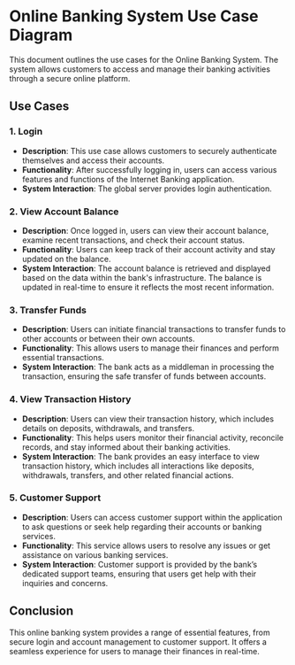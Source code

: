 # Online Banking System Use Case Diagram

This document outlines the use cases for the Online Banking System. The system allows customers to access and manage their banking activities through a secure online platform.

## Use Cases

### 1. **Login**
   - **Description**: This use case allows customers to securely authenticate themselves and access their accounts.
   - **Functionality**: After successfully logging in, users can access various features and functions of the Internet Banking application.
   - **System Interaction**: The global server provides login authentication.

### 2. **View Account Balance**
   - **Description**: Once logged in, users can view their account balance, examine recent transactions, and check their account status.
   - **Functionality**: Users can keep track of their account activity and stay updated on the balance.
   - **System Interaction**: The account balance is retrieved and displayed based on the data within the bank's infrastructure. The balance is updated in real-time to ensure it reflects the most recent information.

### 3. **Transfer Funds**
   - **Description**: Users can initiate financial transactions to transfer funds to other accounts or between their own accounts.
   - **Functionality**: This allows users to manage their finances and perform essential transactions.
   - **System Interaction**: The bank acts as a middleman in processing the transaction, ensuring the safe transfer of funds between accounts.

### 4. **View Transaction History**
   - **Description**: Users can view their transaction history, which includes details on deposits, withdrawals, and transfers.
   - **Functionality**: This helps users monitor their financial activity, reconcile records, and stay informed about their banking activities.
   - **System Interaction**: The bank provides an easy interface to view transaction history, which includes all interactions like deposits, withdrawals, transfers, and other related financial actions.

### 5. **Customer Support**
   - **Description**: Users can access customer support within the application to ask questions or seek help regarding their accounts or banking services.
   - **Functionality**: This service allows users to resolve any issues or get assistance on various banking services.
   - **System Interaction**: Customer support is provided by the bank’s dedicated support teams, ensuring that users get help with their inquiries and concerns.

## Conclusion
This online banking system provides a range of essential features, from secure login and account management to customer support. It offers a seamless experience for users to manage their finances in real-time.
